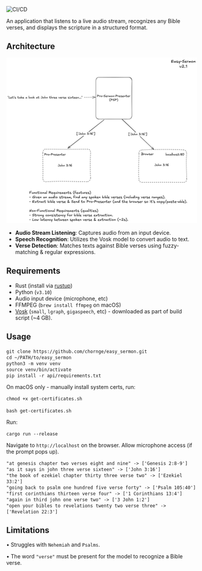 ![CI/CD](https://github.com/chornge/easy_sermon/actions/workflows/build.yml/badge.svg?branch=main)

An application that listens to a live audio stream, recognizes any Bible verses, and displays the scripture in a structured format.

## Architecture

![Design Doc](design_doc.excalidraw.png)

- **Audio Stream Listening**: Captures audio from an input device.
- **Speech Recognition**: Utilizes the Vosk model to convert audio to text.
- **Verse Detection**: Matches texts against Bible verses using fuzzy-matching & regular expressions.

## Requirements

- Rust (install via [rustup](https://rustup.rs/))
- Python (`v3.10`)
- Audio input device (microphone, etc)
- FFMPEG (`brew install ffmpeg` on macOS)
- [Vosk](https://alphacephei.com/vosk/models) (`small`, `lgraph`, `gigaspeech`, etc) - downloaded as part of build script (~4 GB).

## Usage

```
git clone https://github.com/chornge/easy_sermon.git
cd ~/PATH/to/easy_sermon
python3 -m venv venv
source venv/bin/activate
pip install -r api/requirements.txt
```

On macOS only - manually install system certs, run:

```
chmod +x get-certificates.sh

bash get-certificates.sh
```

Run:

```
cargo run --release
```

Navigate to `http://localhost` on the browser. Allow microphone access (if the prompt pops up).

```
"at genesis chapter two verses eight and nine" -> ['Genesis 2:8-9']
"as it says in john three verse sixteen" -> ['John 3:16']
"the book of ezekiel chapter thirty three verse two" -> ['Ezekiel 33:2']
"going back to psalm one hundred five verse forty" -> ['Psalm 105:40']
"first corinthians thirteen verse four" -> ['1 Corinthians 13:4']
"again in third john one verse two" -> ['3 John 1:2']
"open your bibles to revelations twenty two verse three" -> ['Revelation 22:3']
```

## Limitations

• Struggles with `Nehemiah` and `Psalms`.

• The word `"verse"` must be present for the model to recognize a Bible verse.
